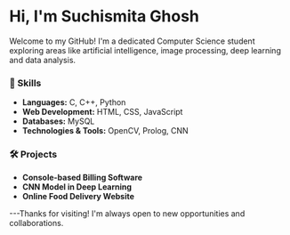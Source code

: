 # Hi, I'm Suchismita Ghosh 

Welcome to my GitHub! I'm a dedicated Computer Science student exploring areas like artificial intelligence, image processing, deep learning and data analysis. 

### 🚀 Skills
- **Languages:** C, C++, Python
- **Web Development:** HTML, CSS, JavaScript
- **Databases:** MySQL
- **Technologies & Tools:** OpenCV, Prolog, CNN 

### 🛠 Projects

- **Console-based Billing Software**
- **CNN Model in Deep Learning**
- **Online Food Delivery Website**


---Thanks for visiting! I'm always open to new opportunities and collaborations.
